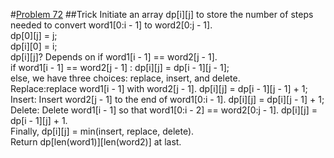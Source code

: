 #[Problem 72](https://leetcode.com/problems/edit-distance/submissions/1)
##Trick
Initiate an array dp[i][j] to store the number of steps needed to convert word1[0:i - 1] to word2[0:j - 1].  
dp[0][j] = j;  
dp[i][0] = i;  
dp[i][j]? Depends on if word1[i - 1] == word2[j - 1].  
if word1[i - 1] == word2[j - 1] : dp[i][j] = dp[i - 1][j - 1];   
else, we have three choices: replace, insert, and delete.  
Replace:replace word1[i - 1] with word2[j - 1]. dp[i][j] = dp[i - 1][j - 1] + 1;   
Insert: Insert word2[j - 1] to the end of word1[0:i - 1]. dp[i][j] = dp[i][j - 1] + 1;   
Delete: Delete word1[i - 1] so that word1[0:i - 2] == word2[0:j - 1]. dp[i][j] = dp[i - 1][j] + 1.   
Finally, dp[i][j] = min(insert, replace, delete).  
Return dp[len(word1)][len(word2)] at last.
